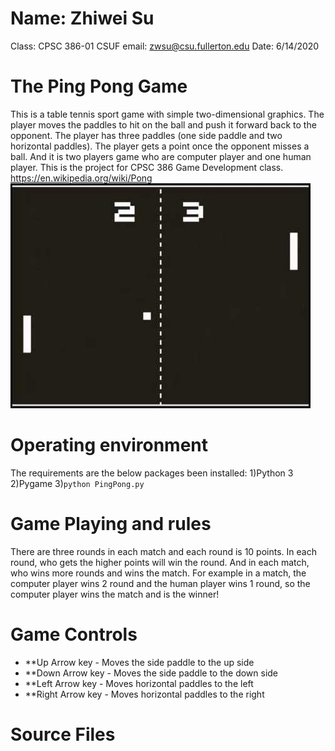 # Name: Zhiwei Su
Class: CPSC 386-01 
CSUF email: zwsu@csu.fullerton.edu
Date: 6/14/2020

# The Ping Pong Game
This is a table tennis sport game with simple two-dimensional graphics. The player moves the paddles to hit on the ball and push it forward back to the opponent. The player has three paddles (one side paddle and two horizontal paddles). The player gets a point once the opponent misses a ball. And it is two players game who are computer player and one human player. This is the project for CPSC 386 Game Development class.
https://en.wikipedia.org/wiki/Pong
![pong](pong.jpg)


# Operating environment
The requirements are the below packages been installed:
1)Python 3
2)Pygame
3)`python PingPong.py`

# Game Playing and rules
There are three rounds in each match and each round is 10 points. In each round, who gets the higher points will win the round. And in each match, who wins more rounds and wins the match. For example in a match, the computer player wins 2 round and the human player wins 1 round, so the computer player wins the match and is the winner!

# Game Controls
- **Up Arrow key - Moves the side paddle to the up side
- **Down Arrow key - Moves the side paddle to the down side
- **Left Arrow key - Moves horizontal paddles to the left
- **Right Arrow key - Moves horizontal paddles to the right

# Source Files



